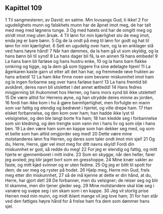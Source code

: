 ## Kapittel 109

1 Til sangmesteren; av David; en salme. Min lovsangs Gud, ti ikke!
2 For ugudelighets munn og falskhets munn har de åpnet imot meg, de har talt med meg med løgnens tunge.
3 Og med hatets ord har de omgitt meg og stridt imot meg uten årsak.
4 Til lønn for min kjærlighet sto de meg imot, enda jeg er bare bønn.
5 Og de la ondt på meg til lønn for godt og hat til lønn for min kjærlighet.
6 Sett en ugudelig over ham, og la en anklager stå ved hans høyre hånd!
7 Når han dømmes, da la ham gå ut som skyldig, og la hans bønn bli til synd!
8 La hans dager bli få, la en annen få hans embede!
9 La hans barn bli farløse og hans hustru enke,
10 og la hans barn flakke omkring og tigge, og la dem gå som tiggere fra sine ødelagte hjem!
11 La ågerkaren kaste garn ut etter alt det han har, og fremmede røve frukten av hans arbeid!
12 La ham ikke finne noen som bevarer miskunnhet imot ham og la ingen forbarme seg over hans farløse barn!
13 La hans fremtid bli avskåret, deres navn bli utslettet i det annet ættledd!
14 Hans fedres misgjerning bli ihukommet hos Herren, og hans mors synd bli ikke utslettet!
15 De være alltid for Herrens øyne, og han utrydde deres minne av jorden,
16 fordi han ikke kom i hu å gjøre barmhjertighet, men forfulgte en mann som var fattig og elendig og bedrøvet i hjertet, og ville drepe ham.
17 Han elsket forbannelse, og den kom over ham; han hadde ikke lyst til velsignelse, og den ble langt borte fra ham;
18 han kledde seg i forbannelse som sin kledning, og den trengte som vann inn i hans liv og som olje i hans ben.
19 La den være ham som en kappe som han dekker seg med, og som et belte som han alltid omgjorder seg med!
20 Dette være mine motstanderes lønn fra Herren, og deres som taler ondt imot min sjel!
21 Og du, Herre, Herre, gjør vel imot meg for ditt navns skyld! Fordi din miskunnhet er god, så redde du meg!
22 For jeg er elendig og fattig, og mitt hjerte er gjennemboret i mitt indre.
23 Som en skygge, når den heller, farer jeg avsted; jeg blir jaget bort som en gresshoppe.
24 Mine knær vakler av faste, og mitt kjød svinner og er uten fedme.
25 Og jeg er blitt til spott for dem; de ser meg og ryster på hodet.
26 Hjelp meg, Herre min Gud, frels meg etter din miskunnhet,
27 så de må kjenne at dette er din hånd, at du, Herre, har gjort det!
28 De forbanner, men du velsigner; de reiser seg og blir til skamme, men din tjener gleder seg.
29 Mine motstandere skal klæ seg i vanære og svøpe seg i sin skam som i en kappe.
30 Jeg vil storlig prise Herren med min munn, og midt iblant mange vil jeg love ham;
31 for han står ved den fattiges høyre hånd for å frelse ham fra dem som dømmer hans sjel.
